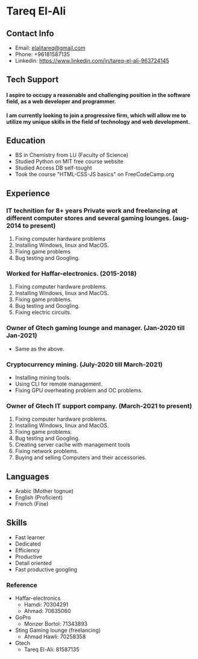 # Tareq El-Ali
## Contact Info
* Email: elalitareq@gmail.com 
* Phone: +96181587135
* Linkedin: https://www.linkedin.com/in/tareq-el-ali-963724145
## Tech Support

#### I aspire to occupy a reasonable and challenging position in the software field, as a web developer and programmer. 
#### I am currently looking to join a progressive firm, which will allow me to utilize my unique skills in the field of technology and web development.
## Education
* BS in Chemistry from LU (Faculty of Science)
* Studied Python on MIT free course website
* Studied Access DB self-tought
* Took the course "HTML-CSS-JS basics" on FreeCodeCamp.org
## Experience
### IT technition for 8+ years Private work and freelancing at different computer stores and several gaming lounges. (aug-2014 to present)
1. Fixing computer hardware problems
1. Installing Windows, linux and MacOS.
1. Fixing game problems
1. Bug testing and Googling.
###  Worked for Haffar-electronics. (2015-2018)
1. Fixing computer hardware problems.
1. Installing Windows, linux and MacOS.
1. Fixing game problems.
1. Bug testing and Googling.
1. Fixing electric circuits.
### Owner of Gtech gaming lounge and manager. (Jan-2020 till Jan-2021)
* Same as the above.
### Cryptocurrency mining. (July-2020 till March-2021)
* Installing mining tools.
* Using CLI for remote management.
* Fixing GPU overheating problem and OC problems.
### Owner of Gtech IT support company. (March-2021 to present)
1. Fixing computer hardware problems.
1. Installing Windows, linux and MacOS.
1. Fixing game problems.
1. Bug testing and Googling.
1. Creating server cache with management tools
1. Fixing network problems.
1. Buying and selling Computers and their accessories.
## Languages
* Arabic (Mother tognue)
* English (Proficient)
* French (Fine)
## Skills
* Fast learner
* Dedicated
* Efficiency
* Productive
* Detail oriented
* Fast productive googling
### Reference
* Haffar-electronics
    * Hamdi: 70304291
    * Ahmad: 70635060
* GoPro
    * Monzer Bortol: 71343893
* Sting Gaming lounge (freelancing)
    * Ahmad Hawli: 70258358
* Gtech
    * Tareq El-Ali: 81587135